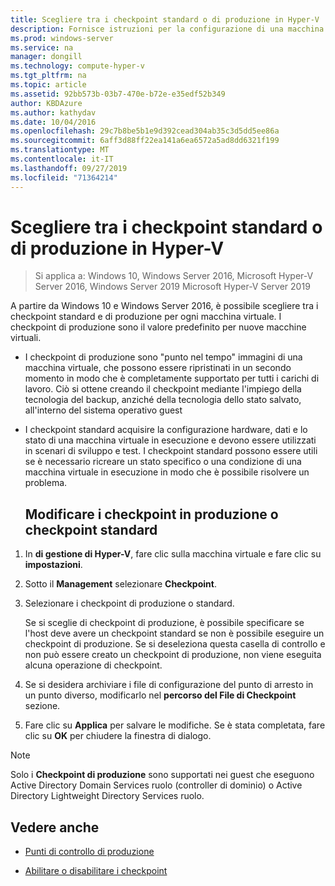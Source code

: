 ```yaml
---
title: Scegliere tra i checkpoint standard o di produzione in Hyper-V
description: Fornisce istruzioni per la configurazione di una macchina virtuale per l'utilizzo di checkpoint standard o di produzione
ms.prod: windows-server
ms.service: na
manager: dongill
ms.technology: compute-hyper-v
ms.tgt_pltfrm: na
ms.topic: article
ms.assetid: 92bb573b-03b7-470e-b72e-e35edf52b349
author: KBDAzure
ms.author: kathydav
ms.date: 10/04/2016
ms.openlocfilehash: 29c7b8be5b1e9d392cead304ab35c3d5dd5ee86a
ms.sourcegitcommit: 6aff3d88ff22ea141a6ea6572a5ad8dd6321f199
ms.translationtype: MT
ms.contentlocale: it-IT
ms.lasthandoff: 09/27/2019
ms.locfileid: "71364214"
---
```

# <a name="choose-between-standard-or-production-checkpoints-in-hyper-v"></a>Scegliere tra i checkpoint standard o di produzione in Hyper-V

>Si applica a: Windows 10, Windows Server 2016, Microsoft Hyper-V Server 2016, Windows Server 2019 Microsoft Hyper-V Server 2019

  
A partire da Windows 10 e Windows Server 2016, è possibile scegliere tra i checkpoint standard e di produzione per ogni macchina virtuale. I checkpoint di produzione sono il valore predefinito per nuove macchine virtuali.
  
- I checkpoint di produzione sono "punto nel tempo" immagini di una macchina virtuale, che possono essere ripristinati in un secondo momento in modo che è completamente supportato per tutti i carichi di lavoro. Ciò si ottene creando il checkpoint mediante l'impiego della tecnologia del backup, anziché della tecnologia dello stato salvato, all'interno del sistema operativo guest  
  
- I checkpoint standard acquisire la configurazione hardware, dati e lo stato di una macchina virtuale in esecuzione e devono essere utilizzati in scenari di sviluppo e test. I checkpoint standard possono essere utili se è necessario ricreare un stato specifico o una condizione di una macchina virtuale in esecuzione in modo che è possibile risolvere un problema.  
 
  ## <a name="change-checkpoints-to-production-or-standard-checkpoints"></a>Modificare i checkpoint in produzione o checkpoint standard  
  
1.  In **di gestione di Hyper-V**, fare clic sulla macchina virtuale e fare clic su **impostazioni**.  
  
2.  Sotto il **Management** selezionare **Checkpoint**.  
  
3.  Selezionare i checkpoint di produzione o standard.  
  
    Se si sceglie di checkpoint di produzione, è possibile specificare se l'host deve avere un checkpoint standard se non è possibile eseguire un checkpoint di produzione. Se si deseleziona questa casella di controllo e non può essere creato un checkpoint di produzione, non viene eseguita alcuna operazione di checkpoint.  
  
4.  Se si desidera archiviare i file di configurazione del punto di arresto in un punto diverso, modificarlo nel **percorso del File di Checkpoint** sezione.  
  
5.  Fare clic su **Applica** per salvare le modifiche. Se è stata completata, fare clic su **OK** per chiudere la finestra di dialogo.  
  
> [!NOTE]
> Solo i **Checkpoint di produzione** sono supportati nei guest che eseguono Active Directory Domain Services ruolo (controller di dominio) o Active Directory Lightweight Directory Services ruolo.

## <a name="see-also"></a>Vedere anche  
  
-   [Punti di controllo di produzione](../What-s-new-in-Hyper-V-on-Windows.md#production-checkpoints-new)  
  
-   [Abilitare o disabilitare i checkpoint](Enable-or-disable-checkpoints-in-Hyper-V.md)  
  


